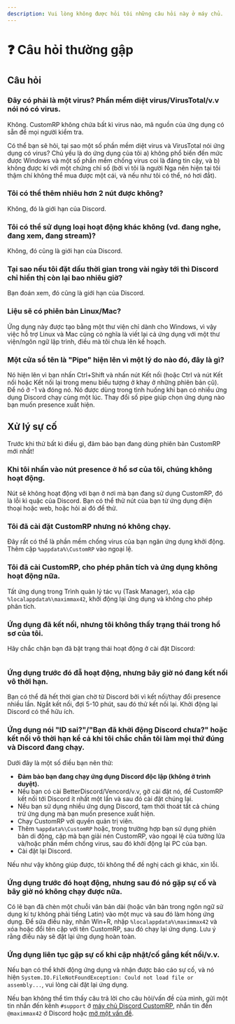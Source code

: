 ```yaml
---
description: Vui lòng không được hỏi tôi những câu hỏi này ở máy chủ.
---
```


# ❓ Câu hỏi thường gập

## Câu hỏi

### Đây có phải là một virus? Phần mềm diệt virus/VirusTotal/v.v nói nó có virus.

Không. CustomRP không chứa bất kì virus nào, mã nguồn của ứng dụng có sẵn để mọi người kiểm tra.

Có thể bạn sẽ hỏi, tại sao một số phần mềm diệt virus và VirusTotal nói ứng dụng có virus? Chủ yếu là do ứng dụng của tôi a) không phổ biến đến mức được Windows và một số phần mềm chống virus coi là đáng tin cậy, và b) không được kí với một chứng chỉ số (bởi vì tôi là người Nga nên hiện tại tôi thậm chí không thể mua được một cái, và nếu như tôi có thể, nó hơi đắt).

### Tôi có thể thêm nhiêu hơn 2 nút được không?

Không, đó là giới hạn của Discord.

### Tôi có thể sử dụng loại hoạt động khác không (vd. đang nghe, đang xem, đang stream)?

Không, đó cũng là giới hạn của Discord.

### Tại sao nếu tôi đặt dấu thời gian trong vài ngày tới thì Discord chỉ hiển thị còn lại bao nhiêu giờ?

Bạn đoán xem, đó cũng là giới hạn của Discord.

### Liệu sẽ có phiên bản Linux/Mac?

Ứng dụng này được tạo bằng một thư viện chỉ dành cho Windows, vì vậy việc hỗ trợ Linux và Mac cũng có nghĩa là viết lại cả ứng dụng với một thư viện/ngôn ngữ lập trình, điều mà tôi chưa lên kế hoạch.

### Một cửa sổ tên là "Pipe" hiện lên vì một lý do nào đó, đây là gì?

Nó hiện lên vì bạn nhấn Ctrl+Shift và nhấn nút Kết nối (hoặc Ctrl và nút Kết nối hoặc Kết nối lại trong menu biểu tượng ở khay ở những phiên bản cũ). Để nó ở -1 và đóng nó. Nó được dùng trong tình huống khi bạn có nhiều ứng dụng Discord chạy cùng một lúc. Thay đổi số pipe giúp chọn ứng dụng nào bạn muốn presence xuất hiện.

## Xử lý sự cố

Trước khi thử bất kì điều gì, đảm bảo bạn đang dùng phiên bản CustomRP mới nhất!

### Khi tôi nhấn vào nút presence ở hồ sơ của tôi, chúng không hoạt động.

Nút sẽ không hoạt động với bạn ở nơi mà bạn đang sử dụng CustomRP, đó là lỗi kì quặc của Discord. Bạn có thể thử nút của bạn từ ứng dụng điện thoại hoặc web, hoặc hỏi ai đó để thử.

### Tôi đã cài đặt CustomRP nhưng nó không chạy.

Đây rất có thể là phần mềm chống virus của bạn ngăn ứng dụng khởi động. Thêm cặp `%appdata%\CustomRP` vào ngoại lệ.

### Tôi đã cài CustomRP, cho phép phân tích và ứng dụng không hoạt động nữa.

Tất ứng dụng trong Trình quản lý tác vụ (Task Manager), xóa cặp `%localappdata%\maximmax42`, khởi động lại ứng dụng và không cho phép phân tích.

### Ứng dụng đã kết nối, nhưng tôi không thấy trạng thái trong hồ sơ của tôi.

Hãy chắc chặn bạn đã bật trạng thái hoạt động ở cài đặt Discord:

<figure><img src="https://user-images.githubusercontent.com/65167922/282306100-83582007-85b1-40fb-9f14-881c6d06d975.png" alt=""><figcaption></figcaption></figure>

### Ứng dụng trước đó đẵ hoạt động, nhưng bây giờ nó đang kết nối vô thời hạn.

Bạn có thể đã hết thời gian chờ từ Discord bởi vì kết nối/thay đổi presence nhiều lần. Ngắt kết nối, đợi 5-10 phút, sau đó thử kết nối lại. Khởi động lại Discord có thể hữu ích.

### Ứng dụng nói "ID sai?"/"Bạn đã khởi động Discord chưa?" hoặc kết nối vô thời hạn kể cả khi tôi chắc chắn tôi làm mọi thứ đúng và Discord đang chạy.

Dưới đây là một số điều bạn nên thử:
- **Đảm bảo bạn đang chạy ứng dụng Discord độc lập (không ở trình duyệt).**
- Nếu bạn có cài BetterDiscord/Vencord/v.v, gỡ cài đặt nó, để CustomRP kết nối tới Discord ít nhất một lần và sau đó cài đặt chúng lại.
- Nếu bạn sử dụng nhiều ứng dụng Discord, tạm thời thoát tất cả chúng trừ ứng dụng mà bạn muốn presence xuất hiện.
- Chạy CustomRP với quyền quản trị viên.
- Thêm `%appdata%\CustomRP` hoặc, trong trường hợp bạn sử dụng phiên bản di động, cặp mà bạn giải nén CustomRP, vào ngoại lệ của tường lửa và/hoặc phần mềm chống virus, sau đó khởi động lại PC của bạn.
- Cài đặt lại Discord.

Nếu như vậy không giúp được, tôi không thể đề nghị cách gì khác, xin lỗi.

### Ứng dụng trước đó hoạt động, nhưng sau đó nó gặp sự cố và bây giờ nó không chạy được nữa.

Có lẽ bạn đã chèn một chuỗi văn bản dài (hoặc văn bản trong ngôn ngữ sử dụng kí tự không phải tiếng Latin) vào một mục và sau đó làm hỏng ứng dụng. Để sửa điều này, nhấn Win+R, nhập `%localappdata%\maximmax42` và xóa hoặc đổi tên cặp với tên CustomRP, sau đó chạy lại ứng dụng. Lưu ý rằng điều này sẽ đặt lại ứng dụng hoàn toàn.

### Ứng dụng liên tục gặp sự cố khi cập nhật/cố gắng kết nối/v.v.

Nếu bạn có thể khởi động ứng dụng và nhận được báo cáo sự cố, và nó hiện `System.IO.FileNotFoundException: Could not load file or assembly...`, vui lòng cài đặt lại ứng dụng.

Nếu bạn không thể tìm thấy câu trả lời cho câu hỏi/vấn đề của mình, gửi một tin nhắn đến kênh `#support` ở [máy chủ Discord CustomRP](https://www.customrp.xyz/discordserver), nhắn tin đến `@maximmax42` ở Discord hoặc [mở một vấn đề](https://github.com/maximmax42/Discord-CustomRP/issues/new/choose).
